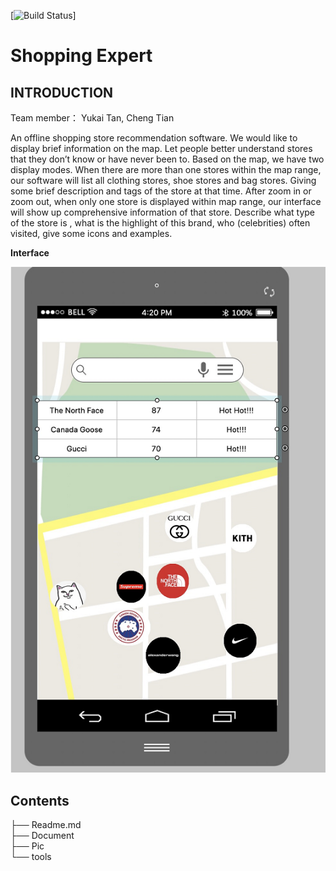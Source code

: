 [![Build Status](https://travis-ci.com/Tc-blip/SSW695.svg?branch=change_db)]

Shopping Expert
==
INTRODUCTION
--
Team member： Yukai Tan, Cheng Tian 
  
An offline shopping store recommendation software. We would like to display brief information on the map. Let people better understand stores that they don’t know or have never been to. Based on the map, we have two display modes. When there are more than one stores within the map range, our software will list all clothing stores, shoe stores and bag stores. Giving some brief description and tags of the store at that time. After zoom in or zoom out, when only one store is displayed within map range, our interface will show up comprehensive information of that store. Describe what type of the store is , what is the highlight of this brand, who (celebrities) often visited, give some icons and examples. 

**Interface**

![](https://github.com/Tc-blip/SSW695/blob/master/pic/interface.png)


Contents
--
├── Readme.md                   
├── Document                             
├── Pic   
└── tools
